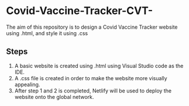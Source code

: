 # Covid-Vaccine-Tracker-CVT-
The aim of this repository is to design a Covid Vaccine Tracker website using .html, and style it using .css

## Steps
1. A basic website is created using .html using Visual Studio code as the IDE.
2. A .css file is created in order to make the website more visually appealing.
3. After step 1 and 2 is completed, Netlify will be used to deploy the website onto the global network.
